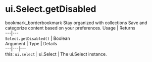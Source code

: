  
#  ui.Select.getDisabled
bookmark_borderbookmark Stay organized with collections  Save and categorize content based on your preferences. 
Usage | Returns  
---|---  
`Select.getDisabled()` | Boolean  
Argument | Type | Details  
---|---|---  
this: `ui.select` | ui.Select | The ui.Select instance.  
